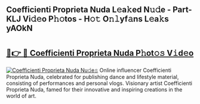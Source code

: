## Coefficienti Proprieta Nuda L𝚎a𝚔ed N𝚞𝚍e - Part-KLJ Vi𝚍𝚎o P𝚑𝚘tos - H𝚘𝚝 O𝚗𝚕yf𝚊ns L𝚎a𝚔s yAOkN

# <h2><a href="http://kfb75t.oniu.top/?m=Coefficienti+Proprieta+Nuda">🔗👉 🔴 Coefficienti Proprieta Nuda P𝚑ot𝚘𝚜 V𝚒d𝚎o</a></h2>

[![Coefficienti Proprieta Nuda Nu𝚍e𝚜](https://i.imgur.com/0qMVB7G.gif)](http://kfb75t.oniu.top/?m=Coefficienti+Proprieta+Nuda)
Online influencer Coefficienti Proprieta Nuda, celebrated for publishing dance and lifestyle material, consisting of performances and personal vlogs. Visionary artist Coefficienti Proprieta Nuda, famed for their innovative and inspiring creations in the world of art.  
